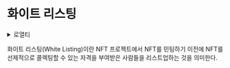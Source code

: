 # 화이트 리스팅

<details>

<summary>로열티</summary>



</details>

화이트 리스팅(White Listing)이란 NFT 프로젝트에서 NFT를 민팅하기 이전에 NFT를 선제적으로 콜렉팅할 수 있는 자격을 부여받은 사람들을 리스트업하는 것을 의미한다.
